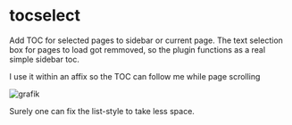 # tocselect
Add TOC for selected pages to sidebar or current page.
The text selection box for pages to load got remmoved, so the plugin functions as a real simple sidebar toc.

I use it within an affix so the TOC can follow me while page scrolling

![grafik](https://user-images.githubusercontent.com/39244678/228381803-7b888add-303a-4a30-b938-d0190dc74e62.png)

Surely one can fix the list-style to take less space.
